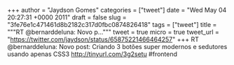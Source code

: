 
+++
author = "Jaydson Gomes"
categories = ["tweet"]
date = "Wed May 04 20:27:31 +0000 2011"
draft = false
slug = "3fe76e1c471461d8b2182c317d0fbc0874826418"
tags = ["tweet"]
title = """RT @bernarddeluna: Novo p..."""
tweet = true
micro = true
tweet_url = "https://twitter.com/jaydson/status/65875221466464257"
+++
RT @bernarddeluna: Novo post: Criando 3 botões super modernos e sedutores usando apenas CSS3 http://tinyurl.com/3g2setu #frontend
